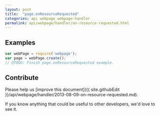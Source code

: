 ```yaml
---
layout: post
title:  "page.onResourceRequested"
categories: api webpage webpage-handler
permalink: api/webpage/handler/on-resource-requested.html
---
```


## Examples

```javascript
var webPage = require('webpage');
var page = webPage.create();
// @TODO: Finish page.onResourceRequested example.
```

## Contribute

Please help us [improve this document]({{ site.githubEdit }}/api/webpage/handler/2013-08-09-on-resource-requested.md).

If you know anything that could be useful to other developers, we'd love to see it.


